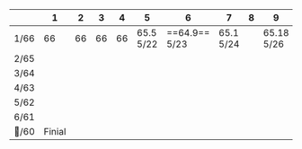
|       | 1      | 2   | 3   | 4   | 5            | 6             | 7         | 8   | 9             | 10  | 11  |
| ----- | ------ | --- | --- | --- | ------------ | ------------- | --------- | --- | ------------- | --- | --- |
| 1/66  | 66     | 66  | 66  | 66  | 65.5<br>5/22 | ==64.9== 5/23 | 65.1 5/24 |     | 65.18<br>5/26 |     |     |
| 2/65  |        |     |     |     |              |               |           |     |               |     |     |
| 3/64  |        |     |     |     |              |               |           |     |               |     |     |
| 4/63  |        |     |     |     |              |               |           |     |               |     |     |
| 5/62  |        |     |     |     |              |               |           |     |               |     |     |
| 6/61  |        |     |     |     |              |               |           |     |               |     |     |
| 👑/60 | Finial |     |     |     |              |               |           |     |               |     |     |
